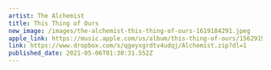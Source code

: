 ```yaml
---
artist: The Alchemist
title: This Thing of Ours
new_image: /images/the-alchemist-this-thing-of-ours-1619184291.jpeg
apple_link: https://music.apple.com/us/album/this-thing-of-ours/1562919023
link: https://www.dropbox.com/s/qgeyxgrdtv4udqj/Alchemist.zip?dl=1
published_date: 2021-05-06T01:30:31.552Z
---
```

